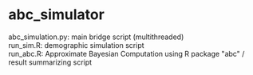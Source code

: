 # abc_simulator<br/>
abc_simulation.py: main bridge script (multithreaded)<br/>
run_sim.R:         demographic simulation script<br/>
run_abc.R:         Approximate Bayesian Computation using R package "abc" / result summarizing script<br/>
